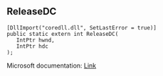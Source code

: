 ## ReleaseDC

```
[DllImport("coredll.dll", SetLastError = true)]
public static extern int ReleaseDC(
   IntPtr hwnd,
   IntPtr hdc
);
```

Microsoft documentation: [Link](https://docs.microsoft.com/en-us/windows/win32/api/winuser/nf-winuser-releasedc)
